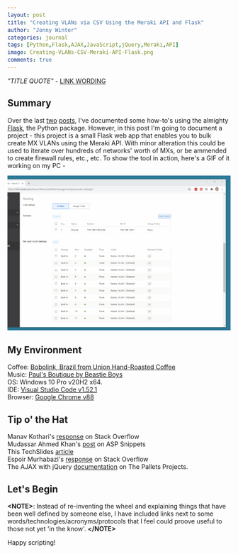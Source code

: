 ```yaml
---
layout: post
title: "Creating VLANs via CSV Using the Meraki API and Flask"
author: "Jonny Winter"
categories: journal
tags: [Python,Flask,AJAX,JavaScript,jQuery,Meraki,API]
image: Creating-VLANs-CSV-Meraki-API-Flask.png
comments: true
---
```


*"TITLE QUOTE"* - [LINK WORDING](URL)

## Summary

Over the last [two](https://jonathan-winter.co.uk/journal/python-flask-iis.html) [posts](https://jonathan-winter.co.uk/journal/passing-data-between-html-flask.html), I've documented some how-to's using the almighty [Flask](https://flask.palletsprojects.com/en/1.1.x/), the Python package. However, in this post I'm going to document a project - this project is a small Flask web app that enables you to bulk create MX VLANs using the Meraki API. With minor alteration this could be used to iterate over hundreds of networks' worth of MXs, or be ammended to create firewall rules, etc., etc. To show the tool in action, here's a GIF of it working on my PC - 

<a href="#"><img alt="Adding a boilerplate to HTML" src="/assets/img/Meraki-VLAN-CSV-Tool.gif"/></a>

## My Environment

Coffee: [Bobolink, Brazil from Union Hand-Roasted Coffee](https://unionroasted.com/products/bobolink-brazil)
<br>
Music: [Paul's Boutique by Beastie Boys](https://open.spotify.com/album/1kmyirVya5fRxdjsPFDM05?si=zLgvHUIpReuGl322j89bWQ)
<br>
OS: Windows 10 Pro v20H2 x64. 
<br>
IDE: [Visual Studio Code v1.52.1](https://code.visualstudio.com/)
<br>
Browser: [Google Chrome v88](https://www.google.com/intl/en_uk/chrome/)

## Tip o' the Hat

Manav Kothari's [response](https://stackoverflow.com/questions/38636218/how-can-i-convert-csv-to-json-file-in-that-form/38636684#38636684) on Stack Overflow
<br>
Mudassar Ahmed Khan's [post](https://www.aspsnippets.com/Articles/Read-Convert-CSV-File-to-JSON-Array-in-jQuery-using-HTML5-File-API.aspx) on ASP Snippets
<br>
This TechSlides [article](http://techslides.com/convert-csv-to-json-in-javascript)
<br>
Espoir Murhabazi's [response](https://stackoverflow.com/questions/47627035/how-to-get-ajax-posted-json-in-flask) on Stack Overflow
<br>
The AJAX with jQuery [documentation](https://flask.palletsprojects.com/en/1.1.x/patterns/jquery/) on The Pallets Projects.

## Let's Begin

**&lt;NOTE>**: Instead of re-inventing the wheel and explaining things that have been well defined by someone else, I have included links next to some words/technologies/acronyms/protocols that I feel could proove useful to those not yet 'in the know'. **&lt;/NOTE>**



Happy scripting!
